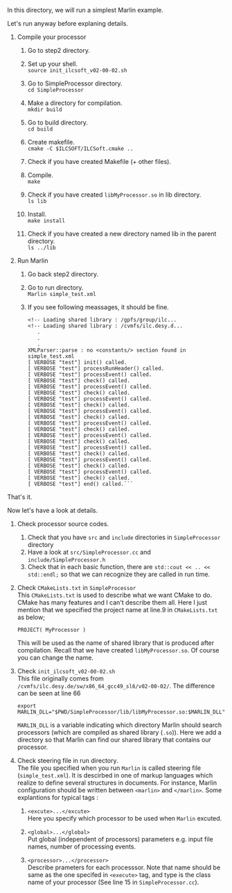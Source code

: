 In this directory, we will run a simplest Marlin example.

Let's run anyway before explaning details.

1) Compile your processor
	1) Go to step2 directory.

	2) Set up your shell.  
		```source init_ilcsoft_v02-00-02.sh```

	3) Go to SimpleProcessor directory.  
		```cd SimpleProcessor```
	4) Make a directory for compilation.  
		```mkdir build```
	5) Go to build directory.  
		```cd build```
	6) Create makefile.  
		```cmake -C $ILCSOFT/ILCSoft.cmake ..```
	7) Check if you have created Makefile (+ other files).

	8) Compile.  
		```make```
	9) Check if you have created `libMyProcessor.so` in lib directory.  
		```ls lib```
	10) Install.  
		```make install```
	11) Check if you have created a new directory named lib in the parent directory.  
		```ls ../lib```

2) Run Marlin
	1) Go back step2 directory.

	2) Go to run directory.  
		```Marlin simple_test.xml```

	3) If you see following meassages, it should be fine.  
		```
		<!-- Loading shared library : /gpfs/group/ilc...
		<!-- Loading shared library : /cvmfs/ilc.desy.d...
		   .
		   .
		   .
		XMLParser::parse : no <constants/> section found in simple_test.xml
		[ VERBOSE "test"] init() called.
		[ VERBOSE "test"] processRunHeader() called.
		[ VERBOSE "test"] processEvent() called.
		[ VERBOSE "test"] check() called.
		[ VERBOSE "test"] processEvent() called.
		[ VERBOSE "test"] check() called.
		[ VERBOSE "test"] processEvent() called.
		[ VERBOSE "test"] check() called.
		[ VERBOSE "test"] processEvent() called.
		[ VERBOSE "test"] check() called.
		[ VERBOSE "test"] processEvent() called.
		[ VERBOSE "test"] check() called.
		[ VERBOSE "test"] processEvent() called.
		[ VERBOSE "test"] check() called.
		[ VERBOSE "test"] processEvent() called.
		[ VERBOSE "test"] check() called.
		[ VERBOSE "test"] processEvent() called.
		[ VERBOSE "test"] check() called.
		[ VERBOSE "test"] processEvent() called.
		[ VERBOSE "test"] check() called.
		[ VERBOSE "test"] end() called.```  

That's it.

Now let's have a look at details.  
1) Check processor source codes.  
	1) Check that you have `src` and `include` directories in `SimpleProcessor` directory
	2) Have a look at `src/SimpleProcessor.cc` and `include/SimpleProcessor.h`
	3) Check that in each basic function, there are `std::cout << .. << std::endl;` so that we can recognize they are called in run time.

2) Check `CMakeLists.txt` in `SimpleProcessor`  
	This `CMakeLists.txt` is used to describe what we want CMake to do.
	CMake has many features and I can't describe them all.
	Here I just mention that we specified the project name at line.9 in `CMakeLists.txt` as below;

	```PROJECT( MyProcessor )```

	This will be used as the name of shared library that is produced after compilation.
	Recall that we have created `libMyProcessor.so`. Of course you can change the name. 

3) Check `init_ilcsoft_v02-00-02.sh`  
	This file originally comes from `/cvmfs/ilc.desy.de/sw/x86_64_gcc49_sl6/v02-00-02/`. 
	The difference can be seen at line 66  

	```export MARLIN_DLL="$PWD/SimpleProcessor/lib/libMyProcessor.so:$MARLIN_DLL"```

	`MARLIN_DLL` is a variable indicating which directory Marlin should search processors 
	(which are compiled as shared library (`.so`)).
	Here we add a directory so that Marlin can find our shared library that contains our processor.

4) Check steering file in run directory.  
	The file you specified when you run `Marlin` is called steering file (`simple_test.xml`).
	It is descirbed in one of markup languages which realize to define several structures in documents.
	For instance, Marlin configuration should be written between `<marlin>` and `</marlin>`.
	Some explantions for typical tags :  
	1) `<excute>...</excute>`  
		Here you specify which processor to be used when `Marlin` excuted.
	
	2) `<global>...</global>`  
		Put global (independent of processors) parameters e.g. input file names, number of processing events.

	3) `<processor>...</processor>`  
		Describe prameters for each processsor. Note that name should be same as the one specifed in `<execute>` 
		tag, and type is the class name of your processor (See line 15 in `SimpleProcessor.cc`). 
